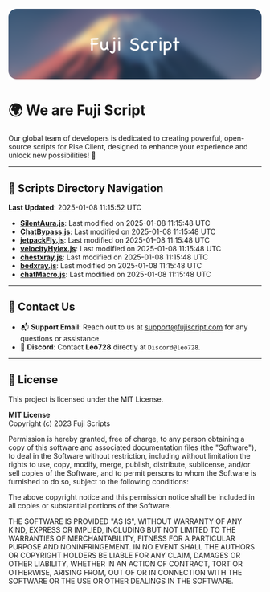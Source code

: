 ![Banner](.github/b.webp)

# 🌍 **We are Fuji Script**

Our global team of developers is dedicated to creating powerful, open-source scripts for Rise Client, designed to enhance your experience and unlock new possibilities! 🌟

---
<!-- SCRIPTS_NAVIGATION_START -->
## 📂 **Scripts Directory Navigation**

**Last Updated**: 2025-01-08 11:15:52 UTC

- **[SilentAura.js](scripts/SilentAura.js)**: Last modified on 2025-01-08 11:15:48 UTC
- **[ChatBypass.js](scripts/ChatBypass.js)**: Last modified on 2025-01-08 11:15:48 UTC
- **[jetpackFly.js](scripts/jetpackFly.js)**: Last modified on 2025-01-08 11:15:48 UTC
- **[velocityHylex.js](scripts/velocityHylex.js)**: Last modified on 2025-01-08 11:15:48 UTC
- **[chestxray.js](scripts/chestxray.js)**: Last modified on 2025-01-08 11:15:48 UTC
- **[bedxray.js](scripts/bedxray.js)**: Last modified on 2025-01-08 11:15:48 UTC
- **[chatMacro.js](scripts/chatMacro.js)**: Last modified on 2025-01-08 11:15:48 UTC

<!-- SCRIPTS_NAVIGATION_END -->

---

## 💬 **Contact Us**  
- 📬 **Support Email**: Reach out to us at [support@fujiscript.com](mailto:support@fujiscript.com) for any questions or assistance.  
- 💬 **Discord**: Contact **Leo728** directly at `Discord@leo728`.

---

## 📜 **License**

This project is licensed under the MIT License.  

**MIT License**  
Copyright (c) 2023 Fuji Scripts  

Permission is hereby granted, free of charge, to any person obtaining a copy of this software and associated documentation files (the "Software"), to deal in the Software without restriction, including without limitation the rights to use, copy, modify, merge, publish, distribute, sublicense, and/or sell copies of the Software, and to permit persons to whom the Software is furnished to do so, subject to the following conditions:  

The above copyright notice and this permission notice shall be included in all copies or substantial portions of the Software.  

THE SOFTWARE IS PROVIDED "AS IS", WITHOUT WARRANTY OF ANY KIND, EXPRESS OR IMPLIED, INCLUDING BUT NOT LIMITED TO THE WARRANTIES OF MERCHANTABILITY, FITNESS FOR A PARTICULAR PURPOSE AND NONINFRINGEMENT. IN NO EVENT SHALL THE AUTHORS OR COPYRIGHT HOLDERS BE LIABLE FOR ANY CLAIM, DAMAGES OR OTHER LIABILITY, WHETHER IN AN ACTION OF CONTRACT, TORT OR OTHERWISE, ARISING FROM, OUT OF OR IN CONNECTION WITH THE SOFTWARE OR THE USE OR OTHER DEALINGS IN THE SOFTWARE.  
